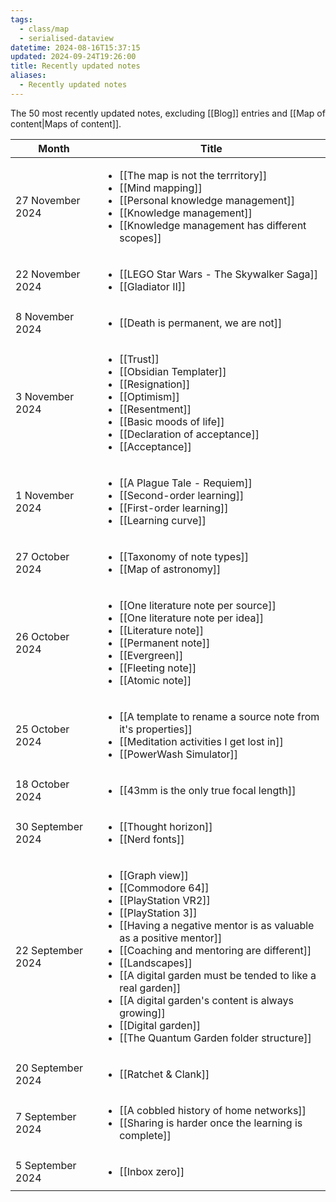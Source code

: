 ```yaml
---
tags:
  - class/map
  - serialised-dataview
datetime: 2024-08-16T15:37:15
updated: 2024-09-24T19:26:00
title: Recently updated notes
aliases:
  - Recently updated notes
---
```

The 50 most recently updated notes, excluding [[Blog]] entries and [[Map of content|Maps of content]].

<!-- QueryToSerialize: table without id row.key as Month, rows.file.link as Title from "Quartz/notes" and -#class/blog sort date(default(updated,datetime)) desc limit 50 flatten dateformat(default(updated,datetime),"yyyy-MM") as month group by dateformat(default(updated, datetime),"d MMMM y") sort default(rows.updated,rows.datetime) desc -->
<!-- SerializedQuery: table without id row.key as Month, rows.file.link as Title from "Quartz/notes" and -#class/blog sort date(default(updated,datetime)) desc limit 50 flatten dateformat(default(updated,datetime),"yyyy-MM") as month group by dateformat(default(updated, datetime),"d MMMM y") sort default(rows.updated,rows.datetime) desc -->

| Month             | Title                                                                                                                                                                                                                                                                                                                                                                                                                                                                                                                                                                                                                                                                                                                                                                                                                                                                                                                                                                                                 |
| ----------------- | ----------------------------------------------------------------------------------------------------------------------------------------------------------------------------------------------------------------------------------------------------------------------------------------------------------------------------------------------------------------------------------------------------------------------------------------------------------------------------------------------------------------------------------------------------------------------------------------------------------------------------------------------------------------------------------------------------------------------------------------------------------------------------------------------------------------------------------------------------------------------------------------------------------------------------------------------------------------------------------------------------- |
| 27 November 2024  | <ul><li>[[The map is not the terrritory]]</li><li>[[Mind mapping]]</li><li>[[Personal knowledge management]]</li><li>[[Knowledge management]]</li><li>[[Knowledge management has different scopes]]</li></ul>                                                                                                                                                                                                                                                                                                                                                                                                                                                                                                                                                       |
| 22 November 2024  | <ul><li>[[LEGO Star Wars - The Skywalker Saga]]</li><li>[[Gladiator II]]</li></ul>                                                                                                                                                                                                                                                                                                                                                                                                                                                                                                                                                                                                                                                                                                                                                                                                                               |
| 8 November 2024   | <ul><li>[[Death is permanent, we are not]]</li></ul>                                                                                                                                                                                                                                                                                                                                                                                                                                                                                                                                                                                                                                                                                                                                                                                                                                                                                                 |
| 3 November 2024   | <ul><li>[[Trust]]</li><li>[[Obsidian Templater]]</li><li>[[Resignation]]</li><li>[[Optimism]]</li><li>[[Resentment]]</li><li>[[Basic moods of life]]</li><li>[[Declaration of acceptance]]</li><li>[[Acceptance]]</li></ul>                                                                                                                                                                                                                                                                                                                                                                                                                                                                                                         |
| 1 November 2024   | <ul><li>[[A Plague Tale - Requiem]]</li><li>[[Second-order learning]]</li><li>[[First-order learning]]</li><li>[[Learning curve]]</li></ul>                                                                                                                                                                                                                                                                                                                                                                                                                                                                                                                                                                                                                                                                                                 |
| 27 October 2024   | <ul><li>[[Taxonomy of note types]]</li><li>[[Map of astronomy]]</li></ul>                                                                                                                                                                                                                                                                                                                                                                                                                                                                                                                                                                                                                                                                                                                                                                                                                                                 |
| 26 October 2024   | <ul><li>[[One literature note per source]]</li><li>[[One literature note per idea]]</li><li>[[Literature note]]</li><li>[[Permanent note]]</li><li>[[Evergreen]]</li><li>[[Fleeting note]]</li><li>[[Atomic note]]</li></ul>                                                                                                                                                                                                                                                                                                                                                                                                                                                                                                             |
| 25 October 2024   | <ul><li>[[A template to rename a source note from it's properties]]</li><li>[[Meditation activities I get lost in]]</li><li>[[PowerWash Simulator]]</li></ul>                                                                                                                                                                                                                                                                                                                                                                                                                                                                                                                                                                                                                                                                   |
| 18 October 2024   | <ul><li>[[43mm is the only true focal length]]</li></ul>                                                                                                                                                                                                                                                                                                                                                                                                                                                                                                                                                                                                                                                                                                                                                                                                                                                                                         |
| 30 September 2024 | <ul><li>[[Thought horizon]]</li><li>[[Nerd fonts]]</li></ul>                                                                                                                                                                                                                                                                                                                                                                                                                                                                                                                                                                                                                                                                                                                                                                                                                                                                           |
| 22 September 2024 | <ul><li>[[Graph view]]</li><li>[[Commodore 64]]</li><li>[[PlayStation VR2]]</li><li>[[PlayStation 3]]</li><li>[[Having a negative mentor is as valuable as a positive mentor]]</li><li>[[Coaching and mentoring are different]]</li><li>[[Landscapes]]</li><li>[[A digital garden must be tended to like a real garden]]</li><li>[[A digital garden's content is always growing]]</li><li>[[Digital garden]]</li><li>[[The Quantum Garden folder structure]]</li></ul> |
| 20 September 2024 | <ul><li>[[Ratchet & Clank]]</li></ul>                                                                                                                                                                                                                                                                                                                                                                                                                                                                                                                                                                                                                                                                                                                                                                                                                                                                                                                               |
| 7 September 2024  | <ul><li>[[A cobbled history of home networks]]</li><li>[[Sharing is harder once the learning is complete]]</li></ul>                                                                                                                                                                                                                                                                                                                                                                                                                                                                                                                                                                                                                                                                                                                                                           |
| 5 September 2024  | <ul><li>[[Inbox zero]]</li></ul>                                                                                                                                                                                                                                                                                                                                                                                                                                                                                                                                                                                                                                                                                                                                                                                                                                                                                                                                         |
<!-- SerializedQuery END -->

